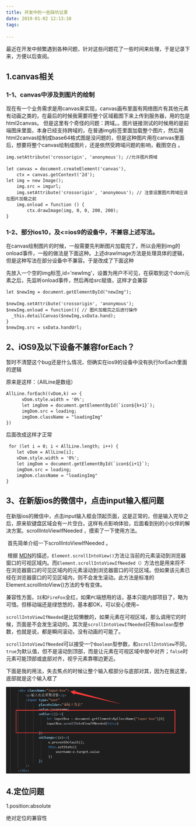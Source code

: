 ```yaml
---
title: 开发中的一些踩坑记录
date: 2019-01-02 12:13:10
tags:

---
```


最近在开发中频繁遇到各种问题，针对这些问题花了一些时间来处理，于是记录下来，方便以后查阅。

## 1.canvas相关

### 1-1、canvas中涉及到图片的绘制

​	现在有一个业务需求是用canvas来实现，canvas画布里面有网络图片有其他元素有动画之类的，在最后的时候我需要将整个区域截图下来上传到服务器，用的包是html2canvas。 但是这里有个奇怪的问题：跨域。。图片链接测试的时候用的是前端图床里面，本身已经支持跨域的，在普通img标签里面加载整个图片，然后用html2canvas绘制成base64格式图是没问题的，但是这种图片用在canvas里面后，想要将整个canvas绘制成图片，还是依然受跨域问题的影响，截图空白 。

~~~
img.setAttribute('crossorigin', 'anonymous'); //允许图片跨域

let canvas = document.createElement('canvas'),
    ctx = canvas.getContext('2d');
let img = new Image();
    img.src = imgurl;
    img.setAttribute('crossorigin', 'anonymous'); // 注意设置图片跨域应该在图片加载之前
    img.onload = function () {
        ctx.drawImage(img, 0, 0, 200, 200);
}

~~~



### 1-2、部分ios10，及<=ios9的设备中，不兼容上述写法。

​	在canvas绘制图片的时候，一般需要先判断图片加载完了，所以会用到img的onload事件，一般的做法是下面这种。上述drawImage方法是处理具体的逻辑，但是这种写法在部分设备中不兼容。于是改成了下面这种

​	先放入一个空的img标签,id='newImg'，设置为用户不可见，在获取到这个dom元素之后，先监听onload事件，然后再给src赋值，这样才会兼容

~~~
let $newImg = document.getElementById("newImg");

$newImg.setAttribute('crossorigin', 'anonymous'); 
$newImg.onload = function(){ // 图片加载完之后进行操作
  _this.detailCanvas($newImg,sxData.hand);
}
$newImg.src = sxData.handUrl;
~~~



## 2、iOS9及以下设备不兼容forEach？

暂时不清楚这个bug还是什么情况，但确实在ios9的设备中没有执行forEach里面的逻辑

原来是这样：（AllLine是数组）

~~~
AllLine.forEach((vDom,k) => {
      vDom.style.width = '0%';
      let imgDom = document.getElementById(`icon${k+1}`);
      imgDom.src = loading;
      imgDom.className = "loadingImg"
})
~~~

后面改成这样才正常

~~~
 for (let i = 0; i < AllLine.length; i++) {
    let vDom = AllLine[i];
    vDom.style.width = '0%';
    let imgDom = document.getElementById(`icon${i+1}`);
    imgDom.src = loading;
    imgDom.className = "loadingImg"
}

~~~

## 3、在新版ios的微信中，点击input输入框问题

​	在新版ios的微信中，点击input输入框会顶起页面，这是正常的，但是输入完毕之后，原来软键盘区域会有一片空白，这样有点影响体验，后面看到别的小伙伴的解决方案。scrollIntoViewIfNeeded ，摸索了一下使用方法。

​	首先简单介绍一下scrollIntoViewIfNeeded 。

​	根据 [MDN](https://link.juejin.im?target=https%3A%2F%2Fdeveloper.mozilla.org%2Fzh-CN%2Fdocs%2FWeb%2FAPI%2FElement%2FscrollIntoView)的描述，`Element.scrollIntoView()`方法让当前的元素滚动到浏览器窗口的可视区域内。而`Element.scrollIntoViewIfNeeded（）`方法也是用来将不在浏览器窗口的可见区域内的元素滚动到浏览器窗口的可见区域。但如果该元素已经在浏览器窗口的可见区域内，则不会发生滚动。此方法是标准的Element.scrollIntoView()方法的专有变体。

​	 兼容性方面，`IE`和`FireFox`全红，如果`PC`端想用的话，基本只能内部项目了，略为可惜。但移动端还是绿悠悠的，基本都OK，可以安心使用~

​	`scrollIntoViewIfNeeded`是比较懒散的，如果元素在可视区域，那么调用它的时候，页面是不会发生滚动的。其次是`scrollIntoViewIfNeeded`只有`Boolean`型参数，也就是说，都是瞬间滚动，没有动画的可能了。

`scrollIntoViewIfNeeded`可以接受一个`Boolean`型参数，和`scrollIntoView`不同，`true`为默认值，但不是滚动到顶部，而是让元素在可视区域中居中对齐；`false`时元素可能顶部或底部对齐，视乎元素靠哪边更近。

​	下面是我的用法，失去焦点的时候让整个输入框部分与底部对其，因为在我这里，底部就是这个输入框了

![](开发中的一些踩坑记录/1.png)



## 4.定位问题

1.position:absolute

绝对定位的兼容性

 





 

 

 

 

 

 


